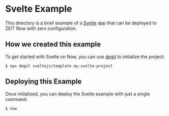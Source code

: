 # Svelte Example

This directory is a brief example of a [Svelte](https://svelte.dev/) app that can be deployed to ZEIT Now with zero configuration.

## How we created this example 

To get started with Svelte on Now, you can use [degit](https://github.com/Rich-Harris/degit) to initialize the project:

```shell
$ npx degit sveltejs/template my-svelte-project
```

## Deploying this Example

Once initialized, you can deploy the Svelte example with just a single command:

```shell
$ now
```
